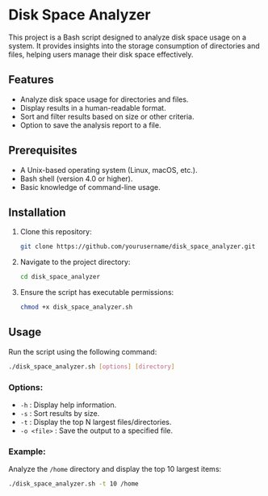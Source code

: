 # Disk Space Analyzer

This project is a Bash script designed to analyze disk space usage on a system. It provides insights into the storage consumption of directories and files, helping users manage their disk space effectively.

## Features

- Analyze disk space usage for directories and files.
- Display results in a human-readable format.
- Sort and filter results based on size or other criteria.
- Option to save the analysis report to a file.

## Prerequisites

- A Unix-based operating system (Linux, macOS, etc.).
- Bash shell (version 4.0 or higher).
- Basic knowledge of command-line usage.

## Installation

1. Clone this repository:
    ```bash
    git clone https://github.com/yourusername/disk_space_analyzer.git
    ```
2. Navigate to the project directory:
    ```bash
    cd disk_space_analyzer
    ```
3. Ensure the script has executable permissions:
    ```bash
    chmod +x disk_space_analyzer.sh
    ```

## Usage

Run the script using the following command:
```bash
./disk_space_analyzer.sh [options] [directory]
```

### Options:
- `-h` : Display help information.
- `-s` : Sort results by size.
- `-t` : Display the top N largest files/directories.
- `-o <file>` : Save the output to a specified file.

### Example:
Analyze the `/home` directory and display the top 10 largest items:
```bash
./disk_space_analyzer.sh -t 10 /home
```

